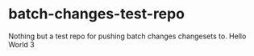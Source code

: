 # batch-changes-test-repo
Nothing but a test repo for pushing batch changes changesets to.
Hello World 3
